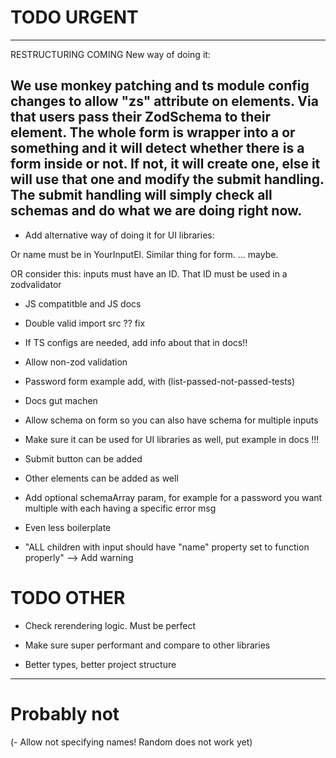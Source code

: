# TODO URGENT

---
RESTRUCTURING COMING
New way of doing it:

We use monkey patching and ts module config changes to 
allow "zs" attribute on elements. Via that users pass their ZodSchema to their element.
The whole form is wrapper into a <ZodForm> or something and it will detect whether there is a form inside or not.
If not, it will create one, else it will use that one and modify the submit handling.
The submit handling will simply check all schemas and do what we are doing right now.
---


- Add alternative way of doing it for UI libraries:
<ZI validation="..." name="...">
    <YourInputElement ... />
</ZI>
Or name must be in YourInputEl.
Similar thing for form. <ZF> ... </ZF> maybe.

OR consider this:
inputs must have an ID. That ID must be used in a zodvalidator 

- JS compatitble and JS docs

- Double valid import src ?? fix

- If TS configs are needed, add info about that in docs!!

- Allow non-zod validation

- Password form example add, with (list-passed-not-passed-tests)

- Docs gut machen

- Allow schema on form so you can also have schema for multiple inputs

- Make sure it can be used for UI libraries as well, put example in docs !!!

- Submit button can be added

- Other elements can be added as well

- Add optional schemaArray param, for example for a password you want multiple with each having a specific error msg

- Even less boilerplate

- "ALL children with input should have "name" property set to function properly" --> Add warning

# TODO OTHER

- Check rerendering logic. Must be perfect

- Make sure super performant and compare to other libraries

- Better types, better project structure

---

# Probably not

(- Allow not specifying names! Random does not work yet)